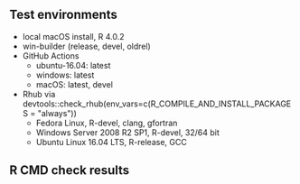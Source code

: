 ## Test environments

* local macOS install, R 4.0.2
* win-builder (release, devel, oldrel)
* GitHub Actions
    + ubuntu-16.04: latest
    + windows: latest
    + macOS: latest, devel
* Rhub via devtools::check_rhub(env_vars=c(R_COMPILE_AND_INSTALL_PACKAGES = "always"))
    + Fedora Linux, R-devel, clang, gfortran
    + Windows Server 2008 R2 SP1, R-devel, 32/64 bit
    + Ubuntu Linux 16.04 LTS, R-release, GCC


## R CMD check results

